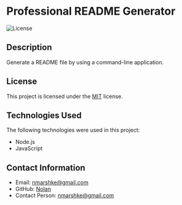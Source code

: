 
# Professional README Generator
![License](https://img.shields.io/badge/license-MIT-blue.svg)

## Description
Generate a README file by using a command-line application.

## License

This project is licensed under the [MIT](https://opensource.org/licenses/MIT) license.

## Technologies Used

The following technologies were used in this project:

- Node.js
- JavaScript

## Contact Information
- Email: nmarshke@gmail.com
- GitHub: [Nolan](https://github.com/Nolan)
- Contact Person: nmarshke@gmail.com
